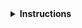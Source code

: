 <details>
<summary><strong>Instructions</strong></summary>

Thanks for contributing! :heart:

Keep in mind that **lesson maintainers are volunteers** and it may take them some time to
respond to your contribution. Although not all contributions can be incorporated into the lesson
materials, we appreciate your time and effort to improve the curriculum. If you have any questions
about the lesson maintenance process or would like to volunteer your time as a contribution
reviewer, please contact the CMS DPOA Team at cms-dpoa-coordinators@cern.ch.

You may delete these instructions from your comment.

\- The CMS DPOA Team.
</details>
